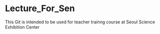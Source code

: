 # Lecture_For_Sen
This Git is intended to be used for teacher trainng course at Seoul Science Exhibition Center
